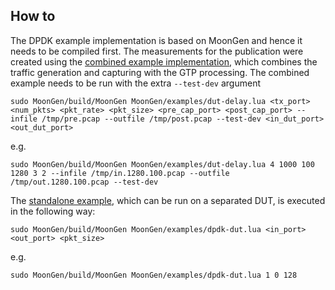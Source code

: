 ## How to
The DPDK example implementation is based on MoonGen and hence it needs to be compiled first.
The measurements for the publication were created using the [combined example implementation](../../MoonGen/examples/dut-delay.lua),
which combines the traffic generation and capturing with the GTP processing.
The combined example needs to be run with the extra `--test-dev` argument
```
sudo MoonGen/build/MoonGen MoonGen/examples/dut-delay.lua <tx_port> <num_pkts> <pkt_rate> <pkt_size> <pre_cap_port> <post_cap_port> --infile /tmp/pre.pcap --outfile /tmp/post.pcap --test-dev <in_dut_port> <out_dut_port>
```
e.g.
```
sudo MoonGen/build/MoonGen MoonGen/examples/dut-delay.lua 4 1000 100 1280 3 2 --infile /tmp/in.1280.100.pcap --outfile /tmp/out.1280.100.pcap --test-dev
```
The [standalone example](dpdk-dut.lua), which can be run on a separated DUT, is executed in the following way:
```
sudo MoonGen/build/MoonGen MoonGen/examples/dpdk-dut.lua <in_port> <out_port> <pkt_size>
```
e.g.
```
sudo MoonGen/build/MoonGen MoonGen/examples/dpdk-dut.lua 1 0 128
```